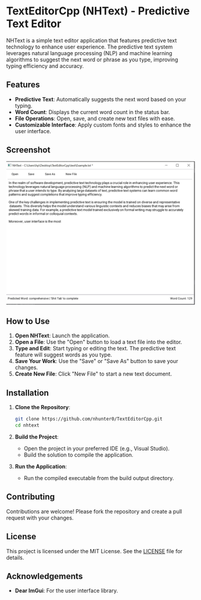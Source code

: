 # TextEditorCpp (NHText) - Predictive Text Editor

NHText is a simple text editor application that features predictive text technology to enhance user experience. The predictive text system leverages natural language processing (NLP) and machine learning algorithms to suggest the next word or phrase as you type, improving typing efficiency and accuracy.

## Features

- **Predictive Text**: Automatically suggests the next word based on your typing.
- **Word Count**: Displays the current word count in the status bar.
- **File Operations**: Open, save, and create new text files with ease.
- **Customizable Interface**: Apply custom fonts and styles to enhance the user interface.

## Screenshot

![Screenshot](screenshot.jpg)

## How to Use

1. **Open NHText**: Launch the application.
2. **Open a File**: Use the "Open" button to load a text file into the editor.
3. **Type and Edit**: Start typing or editing the text. The predictive text feature will suggest words as you type.
4. **Save Your Work**: Use the "Save" or "Save As" button to save your changes.
5. **Create New File**: Click "New File" to start a new text document.

## Installation

1. **Clone the Repository**:

   ```bash
   git clone https://github.com/nhunter0/TextEditorCpp.git
   cd nhtext
   ```

2. **Build the Project**:

   - Open the project in your preferred IDE (e.g., Visual Studio).
   - Build the solution to compile the application.

3. **Run the Application**:
   - Run the compiled executable from the build output directory.

## Contributing

Contributions are welcome! Please fork the repository and create a pull request with your changes.

## License

This project is licensed under the MIT License. See the [LICENSE](LICENSE) file for details.

## Acknowledgements

- **Dear ImGui**: For the user interface library.
